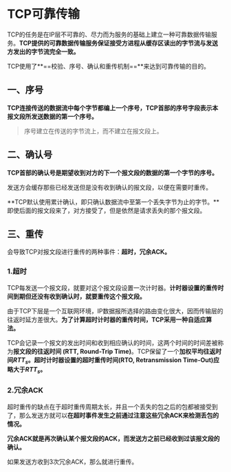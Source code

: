 # TCP可靠传输

TCP的任务是在IP层不可靠的、尽力而为服务的基础上建立一种可靠数据传输服务。**TCP提供的可靠数据传输服务保证接受方进程从缓存区读出的字节流与发送方发出的字节流完全一致。**

TCP使用了**==校验、序号、确认和重传机制==**来达到可靠传输的目的。

## 一、序号

**TCP连接传送的数据流中每个字节都编上一个序号，TCP首部的序号字段表示本报文段所发送数据的第一个序号。**

> 序号建立在传送的字节流上，而不建立在报文段上。



## 二、确认号

**TCP首部的确认号是期望收到对方的下一个报文段的数据的第一个字节的序号。**

发送方会缓存那些已经发送但是没有收到确认的报文段，以便在需要时重传。

**TCP默认使用累计确认，即只确认数据流中至第一个丢失字节为止的字节。**即使后面的报文段来了，对方接受了，但是依然是请求丢失的那个报文段。



## 三、重传

会导致TCP对报文段进行重传的两种事件：**超时，冗余ACK。**

### 1.超时

TCP每发送一个报文段，就要对这个报文段设置一次计时器。**计时器设置的重传时间到期但还没有收到确认时，就要重传这个报文段。**

由于TCP下层是一个互联网环境，IP数据报所选择的路由变化很大，因而传输层的往返时延方差很大。**为了计算超时计时器的重传时间，TCP采用一种自适应算法。**

TCP会记录一个报文的发出时间和收到相应确认的时间，这两个时间的时间差被称为**报文段的往返时间 (RTT, Round-Trip Time)**。TCP保留了一个**加权平均往返时间$RTT_s$。超时计时器设置的超时重传时间(RTO, Retransmission Time-Out)应略大于$RTT_s$。**



### 2.冗余ACK

超时重传的缺点在于超时重传周期太长，并且一个丢失的包之后的包都被接受到了，那么发送方就可以**在超时事件发生之前通过注意这些冗余ACK来检测丢包的情况。**

**冗余ACK就是再次确认某个报文段的ACK，而发送方之前已经收到过该报文段的确认。**

如果发送方收到3次冗余ACK，那么就进行重传。